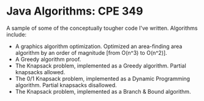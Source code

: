 Java Algorithms: CPE 349
=================================

A sample of some of the conceptually tougher code I've written.  Algorithms include:
 - A graphics algorithm optimization. Optimized an area-finding area algorithm by an order of magnitude [from O(n^3) to O(n^2)].
 - A Greedy algorithm proof.
 - The Knapsack problem, implemented as a Greedy algorithm. Partial knapsacks allowed.
 - The 0/1 Knapsack problem, implemented as a Dynamic Programming algorithm. Partial knapsacks disallowed.
 - The Knapsack problem, implemented as a Branch & Bound algorithm.
